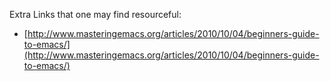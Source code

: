 Extra Links that one may find resourceful:  

- [http://www.masteringemacs.org/articles/2010/10/04/beginners-guide-to-emacs/](http://www.masteringemacs.org/articles/2010/10/04/beginners-guide-to-emacs/)

